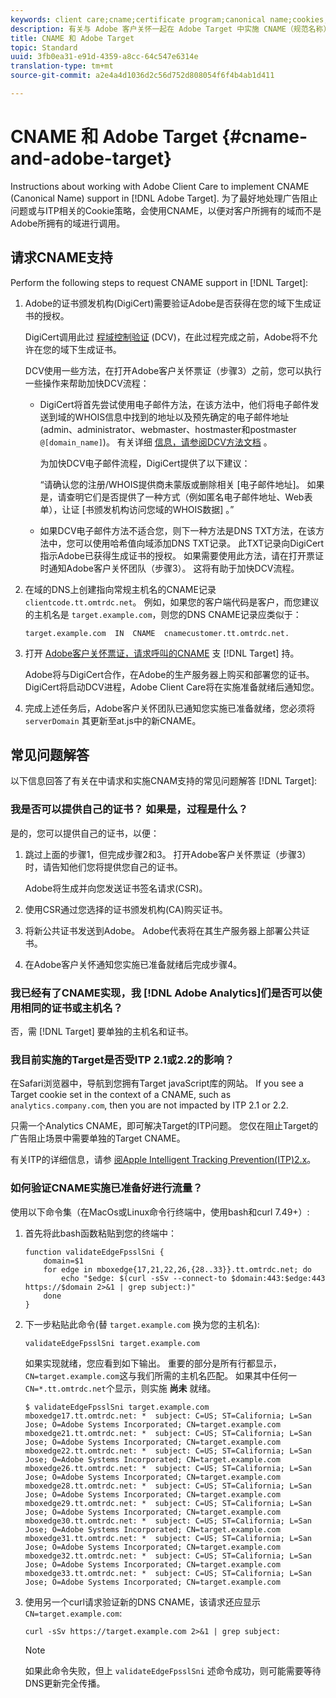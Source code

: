 ```yaml
---
keywords: client care;cname;certificate program;canonical name;cookies;certificate;amc;adobe managed certificate;digicert;domain control validation;dcv
description: 有关与 Adobe 客户关怀一起在 Adobe Target 中实施 CNAME（规范名称）支持的信息。
title: CNAME 和 Adobe Target
topic: Standard
uuid: 3fb0ea31-e91d-4359-a8cc-64c547e6314e
translation-type: tm+mt
source-git-commit: a2e4a4d1036d2c56d752d808054f6f4b4ab1d411

---
```



# CNAME 和 Adobe Target {#cname-and-adobe-target}

Instructions about working with Adobe Client Care to implement CNAME (Canonical Name) support in [!DNL Adobe Target]. 为了最好地处理广告阻止问题或与ITP相关的Cookie策略，会使用CNAME，以便对客户所拥有的域而不是Adobe所拥有的域进行调用。

## 请求CNAME支持

Perform the following steps to request CNAME support in [!DNL Target]:

1. Adobe的证书颁发机构(DigiCert)需要验证Adobe是否获得在您的域下生成证书的授权。

   DigiCert调用此过 [程域控制验证](https://docs.digicert.com/manage-certificates/dv-certificate-enrollment/domain-control-validation-dcv-methods/) (DCV)，在此过程完成之前，Adobe将不允许在您的域下生成证书。

   DCV使用一些方法，在打开Adobe客户关怀票证（步骤3）之前，您可以执行一些操作来帮助加快DCV流程：

   * DigiCert将首先尝试使用电子邮件方法，在该方法中，他们将电子邮件发送到域的WHOIS信息中找到的地址以及预先确定的电子邮件地址(admin、administrator、webmaster、hostmaster和postmaster `@[domain_name]`)。 有关详细 [信息，请参阅DCV方法文档](https://docs.digicert.com/manage-certificates/dv-certificate-enrollment/domain-control-validation-dcv-methods/) 。

      为加快DCV电子邮件流程，DigiCert提供了以下建议：

      “请确认您的注册/WHOIS提供商未蒙版或删除相关 [电子邮件地址]。 如果是，请查明它们是否提供了一种方式（例如匿名电子邮件地址、Web表单），让证 [书颁发机构访问您域的WHOIS数据] 。”

   * 如果DCV电子邮件方法不适合您，则下一种方法是DNS TXT方法，在该方法中，您可以使用哈希值向域添加DNS TXT记录。 此TXT记录向DigiCert指示Adobe已获得生成证书的授权。 如果需要使用此方法，请在打开票证时通知Adobe客户关怀团队（步骤3）。 这将有助于加快DCV流程。

1. 在域的DNS上创建指向常规主机名的CNAME记录 `clientcode.tt.omtrdc.net`。 例如，如果您的客户端代码是客户，而您建议的主机名是 `target.example.com`，则您的DNS CNAME记录应类似于：

   ```
   target.example.com  IN  CNAME  cnamecustomer.tt.omtrdc.net.
   ```

1. 打开 [Adobe客户关怀票证，请求呼叫的CNAME](https://docs.adobe.com/content/help/en/target/using/cmp-resources-and-contact-information.html#reference_ACA3391A00EF467B87930A450050077C) 支 [!DNL Target] 持。

   Adobe将与DigiCert合作，在Adobe的生产服务器上购买和部署您的证书。 DigiCert将启动DCV进程，Adobe Client Care将在实施准备就绪后通知您。

1. 完成上述任务后，Adobe客户关怀团队已通知您实施已准备就绪，您必须将 `serverDomain` 其更新至at.js中的新CNAME。

## 常见问题解答

以下信息回答了有关在中请求和实施CNAM支持的常见问题解答 [!DNL Target]:

### 我是否可以提供自己的证书？ 如果是，过程是什么？

是的，您可以提供自己的证书，以便：

1. 跳过上面的步骤1，但完成步骤2和3。 打开Adobe客户关怀票证（步骤3）时，请告知他们您将提供您自己的证书。

   Adobe将生成并向您发送证书签名请求(CSR)。

1. 使用CSR通过您选择的证书颁发机构(CA)购买证书。

1. 将新公共证书发送到Adobe。 Adobe代表将在其生产服务器上部署公共证书。

1. 在Adobe客户关怀通知您实施已准备就绪后完成步骤4。

### 我已经有了CNAME实现，我 [!DNL Adobe Analytics]们是否可以使用相同的证书或主机名？

否，需 [!DNL Target] 要单独的主机名和证书。

### 我目前实施的Target是否受ITP 2.1或2.2的影响？

在Safari浏览器中，导航到您拥有Target javaScript库的网站。 If you see a Target cookie set in the context of a CNAME, such as `analytics.company.com`, then you are not impacted by ITP 2.1 or 2.2.

只需一个Analytics CNAME，即可解决Target的ITP问题。 您仅在阻止Target的广告阻止场景中需要单独的Target CNAME。

有关ITP的详细信息，请参 [阅Apple Intelligent Tracking Prevention(ITP)2.x](/help/c-implementing-target/c-considerations-before-you-implement-target/c-privacy/apple-itp-2x.md)。

### 如何验证CNAME实施已准备好进行流量？

使用以下命令集（在MacOs或Linux命令行终端中，使用bash和curl 7.49+）:

1. 首先将此bash函数粘贴到您的终端中：

   ```
   function validateEdgeFpsslSni {
       domain=$1
       for edge in mboxedge{17,21,22,26,{28..33}}.tt.omtrdc.net; do
           echo "$edge: $(curl -sSv --connect-to $domain:443:$edge:443 https://$domain 2>&1 | grep subject:)"
       done
   }
   ```

1. 下一步粘贴此命令(替 `target.example.com` 换为您的主机名):

   ```
   validateEdgeFpsslSni target.example.com
   ```

   如果实现就绪，您应看到如下输出。 重要的部分是所有行都显示， `CN=target.example.com`这与我们所需的主机名匹配。 如果其中任何一 `CN=*.tt.omtrdc.net`个显示，则实施 **尚未** 就绪。

   ```
   $ validateEdgeFpsslSni target.example.com
   mboxedge17.tt.omtrdc.net: *  subject: C=US; ST=California; L=San Jose; O=Adobe Systems Incorporated; CN=target.example.com
   mboxedge21.tt.omtrdc.net: *  subject: C=US; ST=California; L=San Jose; O=Adobe Systems Incorporated; CN=target.example.com
   mboxedge22.tt.omtrdc.net: *  subject: C=US; ST=California; L=San Jose; O=Adobe Systems Incorporated; CN=target.example.com
   mboxedge26.tt.omtrdc.net: *  subject: C=US; ST=California; L=San Jose; O=Adobe Systems Incorporated; CN=target.example.com
   mboxedge28.tt.omtrdc.net: *  subject: C=US; ST=California; L=San Jose; O=Adobe Systems Incorporated; CN=target.example.com
   mboxedge29.tt.omtrdc.net: *  subject: C=US; ST=California; L=San Jose; O=Adobe Systems Incorporated; CN=target.example.com
   mboxedge30.tt.omtrdc.net: *  subject: C=US; ST=California; L=San Jose; O=Adobe Systems Incorporated; CN=target.example.com
   mboxedge31.tt.omtrdc.net: *  subject: C=US; ST=California; L=San Jose; O=Adobe Systems Incorporated; CN=target.example.com
   mboxedge32.tt.omtrdc.net: *  subject: C=US; ST=California; L=San Jose; O=Adobe Systems Incorporated; CN=target.example.com
   mboxedge33.tt.omtrdc.net: *  subject: C=US; ST=California; L=San Jose; O=Adobe Systems Incorporated; CN=target.example.com
   ```

1. 使用另一个curl请求验证新的DNS CNAME，该请求还应显示 `CN=target.example.com`:

   ```
   curl -sSv https://target.example.com 2>&1 | grep subject:
   ```

   >[!NOTE]
   >
   >如果此命令失败，但上 `validateEdgeFpsslSni` 述命令成功，则可能需要等待DNS更新完全传播。
